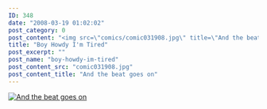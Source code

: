 ```yaml
---
ID: 348
date: "2008-03-19 01:02:02"
post_category: 0
post_content: "<img src=\"comics/comic031908.jpg\" title=\"And the beat goes on\" />"
title: "Boy Howdy I'm Tired"
post_excerpt: ""
post_name: "boy-howdy-im-tired"
post_content_src: "comic031908.jpg"
post_content_title: "And the beat goes on"
---
```



[![And the beat goes on](/comics-hi-res/comic031908.jpg)](/comics-hi-res/comic031908.jpg "And the beat goes on")
